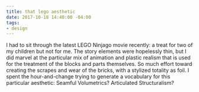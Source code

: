 ```yaml
---
title: that lego aesthetic
date: 2017-10-18 14:40:00 -04:00
tags:
- design
---
```


I had to sit through the latest LEGO Ninjago movie recently: a treat for two of my children but not for me. The story elements were hopelessly thin, but I did marvel at the particular mix of animation and plastic realism that is used for the treatment of the blocks and parts themselves. So much effort toward creating the scrapes and wear of the bricks, with a stylized totality as foil. I spent the hour-and-change trying to generate a vocabulary for this particular aesthetic: Seamful Volumetrics? Articulated Structuralism?